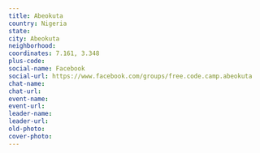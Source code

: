 ```yaml
---
title: Abeokuta
country: Nigeria
state: 
city: Abeokuta
neighborhood: 
coordinates: 7.161, 3.348
plus-code:
social-name: Facebook
social-url: https://www.facebook.com/groups/free.code.camp.abeokuta
chat-name:
chat-url:
event-name:
event-url:
leader-name:
leader-url:
old-photo: 
cover-photo:
---
```

